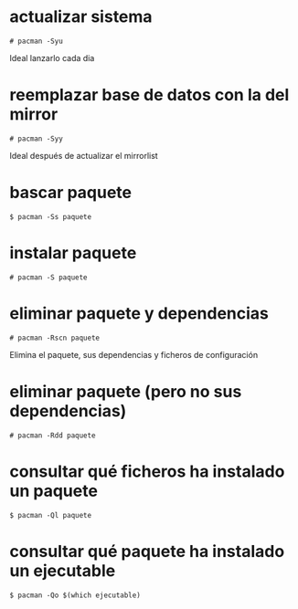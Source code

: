 # actualizar sistema

    # pacman -Syu

Ideal lanzarlo cada dia

# reemplazar base de datos con la del mirror

    # pacman -Syy

Ideal después de actualizar el mirrorlist

# bascar paquete

    $ pacman -Ss paquete

# instalar paquete

    # pacman -S paquete

# eliminar paquete y dependencias

    # pacman -Rscn paquete

Elimina el paquete, sus dependencias y ficheros de configuración

# eliminar paquete (pero no sus dependencias)

    # pacman -Rdd paquete

# consultar qué ficheros ha instalado un paquete

    $ pacman -Ql paquete

# consultar qué paquete ha instalado un ejecutable

    $ pacman -Qo $(which ejecutable)
